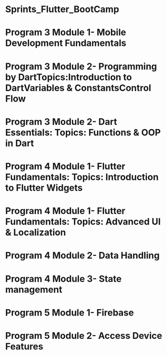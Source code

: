 # Sprints_Flutter_BootCamp
# Program 3 Module 1- Mobile Development Fundamentals
# Program 3 Module 2- Programming by DartTopics:Introduction to DartVariables & ConstantsControl Flow
# Program 3 Module 2- Dart Essentials: Topics: Functions & OOP in Dart
# Program 4 Module 1- Flutter Fundamentals: Topics: Introduction to Flutter Widgets
# Program 4 Module 1- Flutter Fundamentals: Topics: Advanced UI & Localization
# Program 4 Module 2- Data Handling
# Program 4 Module 3- State management
# Program 5 Module 1- Firebase
# Program 5 Module 2- Access Device Features
